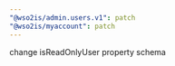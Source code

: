 ```yaml
---
"@wso2is/admin.users.v1": patch
"@wso2is/myaccount": patch
---
```


change isReadOnlyUser property schema
